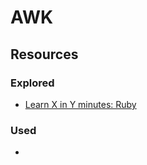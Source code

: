 # AWK

## Resources

### Explored

- [Learn X in Y minutes: Ruby](https://learnxinyminutes.com/docs/ruby/)

### Used

-
